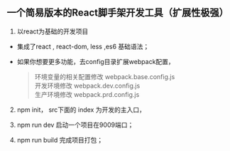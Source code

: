## 一个简易版本的React脚手架开发工具（扩展性极强）

1. 以react为基础的开发项目

  - 集成了react , react-dom, less ,es6 基础语法；

  - 如果你想要更多功能，去config目录扩展webpack配置，
    > 环境变量的相关配置修改 webpack.base.config.js <br />
    > 开发环境修改 webpack.dev.config.js <br />
    > 生产环境修改 webpack.prd.config.js

2. npm init， src下面的 index 为开发的主入口，

3. npm run dev 启动一个项目在9009端口；

4. npm run build 完成项目打包；
